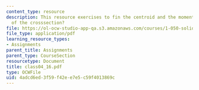 ```yaml
---
content_type: resource
description: This resource exercises to fin the centroid and the moment of inertia
  of the crosssection?
file: https://ol-ocw-studio-app-qa.s3.amazonaws.com/courses/1-050-solid-mechanics-fall-2004/4adcd6ed3f59f42ee7e5c59f4013869c_class04_16.pdf
file_type: application/pdf
learning_resource_types:
- Assignments
parent_title: Assignments
parent_type: CourseSection
resourcetype: Document
title: class04_16.pdf
type: OCWFile
uid: 4adcd6ed-3f59-f42e-e7e5-c59f4013869c
---
```

